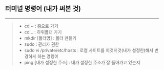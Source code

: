 ## 터미널 명령어 (내가 써본 것)
-------------------------------------
> - cd ~  : 홈으로 가기
> - cd .. : 하위폴더 가기
> - mkdir [폴더명] : 폴더 만들기
> - sudo : 관리자 권한
> - sudo vi /private/etc/hosts : 로컬 사이트를 이것저것(내가 설정한)해서 변경하게 하는 명령어
> - ping [내가 설정한 주소] : 내가 설정한 주소가 잘 돌아가고 있는지